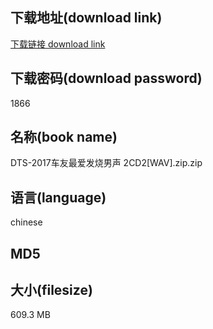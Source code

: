 ## 下载地址(download link)
[下载链接 download link](https://voluble-croquembouche-d321dc.netlify.app/?s=DTS-2017%E8%BD%A6%E5%8F%8B%E6%9C%80%E7%88%B1%E5%8F%91%E7%83%A7%E7%94%B7%E5%A3%B0+2CD2%5BWAV%5D.zip)

## 下载密码(download password)
1866

## 名称(book name)
DTS-2017车友最爱发烧男声 2CD2[WAV].zip.zip

## 语言(language)
chinese

## MD5


## 大小(filesize)
609.3 MB
